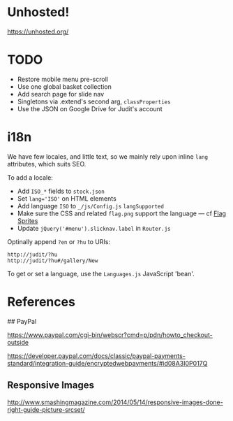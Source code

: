 # Unhosted!

https://unhosted.org/

# TODO
* Restore mobile menu pre-scroll
* Use one global basket collection
* Add search page for slide nav
* Singletons via .extend's second arg, `classProperties`
* Use the JSON on Google Drive for Judit's account

# i18n

We have few locales, and little text, so we mainly rely upon
inline `lang` attributes, which suits SEO.

To add a locale:

* Add `ISO_*` fields to `stock.json`
* Set `lang='ISO'` on HTML elements
* Add language `ISO` to `_/js/Config.js` `langSupported`
* Make sure the CSS and related `flag.png` support the language — cf [Flag Sprites](http://www.flag-sprites.com/)
* Update `jQuery('#menu').slicknav.label` in `Router.js`

Optinally append `?en` or `?hu` to URIs:

    http://judit/?hu
    http://judit/?hu#/gallery/New

To get or set a language, use the `Languages.js` JavaScript 'bean'.

# References

## PayPal

https://www.paypal.com/cgi-bin/webscr?cmd=p/pdn/howto_checkout-outside

https://developer.paypal.com/docs/classic/paypal-payments-standard/integration-guide/encryptedwebpayments/#id08A3I0P017Q

## Responsive Images

http://www.smashingmagazine.com/2014/05/14/responsive-images-done-right-guide-picture-srcset/
